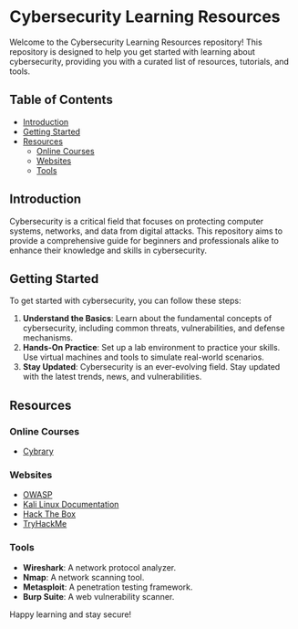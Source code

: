 # Cybersecurity Learning Resources

Welcome to the Cybersecurity Learning Resources repository! This repository is designed to help you get started with learning about cybersecurity, providing you with a curated list of resources, tutorials, and tools.

## Table of Contents

- [Introduction](#introduction)
- [Getting Started](#getting-started)
- [Resources](#resources)
  - [Online Courses](#online-courses)
  - [Websites](#websites)
  - [Tools](#tools)

## Introduction

Cybersecurity is a critical field that focuses on protecting computer systems, networks, and data from digital attacks. This repository aims to provide a comprehensive guide for beginners and professionals alike to enhance their knowledge and skills in cybersecurity.

## Getting Started

To get started with cybersecurity, you can follow these steps:

1. **Understand the Basics**: Learn about the fundamental concepts of cybersecurity, including common threats, vulnerabilities, and defense mechanisms.
2. **Hands-On Practice**: Set up a lab environment to practice your skills. Use virtual machines and tools to simulate real-world scenarios.
3. **Stay Updated**: Cybersecurity is an ever-evolving field. Stay updated with the latest trends, news, and vulnerabilities.

## Resources

### Online Courses

- [Cybrary](https://www.cybrary.it/)

### Websites

- [OWASP](https://owasp.org/)
- [Kali Linux Documentation](https://www.kali.org/docs/)
- [Hack The Box](https://www.hackthebox.eu/)
- [TryHackMe](https://tryhackme.com/)

### Tools

- **Wireshark**: A network protocol analyzer.
- **Nmap**: A network scanning tool.
- **Metasploit**: A penetration testing framework.
- **Burp Suite**: A web vulnerability scanner.

Happy learning and stay secure!
